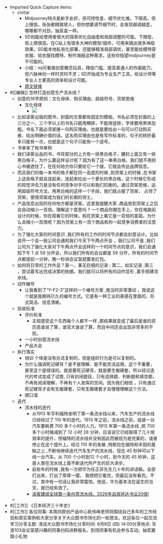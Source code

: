 - Imported Quick Capture items:
    - civitai
        - Midjourney特点是新手友好，但可控性差、细节优化难。下限高，但上限低。张张都精致唬人，但你想要调节细节时，会发现越调越歪，哪哪都不对劲，抽盲盒一样。
        - SD则能给使用者很大的探索优化自由度和局部调整的可能。下限低，但上限很高。在C站上有很多大神的模型/插件，可用来搞出很多神级效果。SD能本地私有化部署，还能够精准局部调优，甚至能给模特穿衣服、给衣服找模特、制作海报这种需求，这些你指望midjourney是不可能的。
        - 小结：mj可看做创意概念玩具，降低门槛、提高普通人的作画能力，但六脉神剑一样时灵时不灵；SD开始成为专业生产工具，给设计师等专业人士更高的效率和设计可能。
        - [原文链接](https://www.zhihu.com/search?type=content&q=civitai)
- #[[编辑]] 怎样打造创意生产流水线？
    - 创意的16字原则：文化母体、购买理由、超级符号、货架思维
        - 文化母体
            - ![](https://firebasestorage.googleapis.com/v0/b/firescript-577a2.appspot.com/o/imgs%2Fapp%2Fxinyiheng%2Fw9mUwukXXM.png?alt=media&token=47a3b723-ec23-4f23-9d5f-45eb600e7370)
    - 比如读客出版的图书，封面的文案都有固定的模板。书名必须在封面的上三分之一，三个字以上的书名只能用横排，不能用竖排，字体要用黑体加粗。书名下面必须紧接一句购买理由，也就是要给出一句可以打动购买者、给出明确价值的话。这名购买理由也是有写作标准的，句子的转折最多只能有一次，也就是这个句子只能有一个逗号。
    - 书单来了和书单狗
    - 我们读客出品的书，书背部分的上方有一排黑白格子，腰封上面又有一排黑白格子。为什么要这样设计呢 ? 因为有了这一串黑白格，我们就不用担心书被遮住了，在任何地方你只要给它一个缝，它就会传达品牌信息。
    - 而且我们的每一本书的格子都在同一高度的时候 ,到货架上的时候 ,在书架上这些格子就会连起来，连起来拉出一个更长的黑白格，这个时候它形成的视觉冲击力是没有任何竞争对手可以和我们抗衡的。通过货架思维，运用超级符号方法，用黑白格的这样一个手段，我们就占据了货架， 占领了货架，使得货架成为我们的长期的领士。
    - 产品信息出现的任何地方都是货架。这里我提醒大家 ,商品放到货架上之后会自动缩小一百倍。理解这个意思吗 ? 一个商品你握在手上，你在电脑前设计的时候，你在观看它的时候，和在货架上看它是一百倍的差距。为什么会缩小一百倍呢 ? 因为货架上有一百个商品和你一起竞争消费者的注意力。
    - 为了强化大家的时间意识 ,我们所有的工作的时间节点都会刻意设计。比如说开一个会一般公司会通知我们今天下午两点开会 ，我们公司不是 ,我们公司为了强化大家对下午两点开会这样的一个时间节点的意识，我们会通知下午 1 点 59 分开会，所以我们所有的会议都是 59 分开，所有的时间节点都提前一分钟，晚一秒进会议室就要发红包。
    - 如何将日常的工作外显？第一，事无巨细的记录 ; 第二，如实记录 ;第三 ，尝试着写出完成决策的依据。我们就可以将所有的动作显形 ,着手搭建流水线。
    - 动作编号
        - 让我看到了“Y-F2-3”这样的一个编号方案 ,我当时非常激动 ，我说这个就是我期待已久的编号方式。它是有一种工业的美感在里面的，形式简洁、信息清晰。
    - 验收标准
        - 评价标准
            - 主观感受这个东西每个人都不一样 ,那结果就变成了最后是谁的资历高谁说了算，谁官大谁说了算，而且中间还会出现非常多的干扰。
        - 一小时创意流水线
        - 产品大会
    - 执行落实
        - 培训 个体是没有办法复制的，但是组织行为是可以复制的。
        - 为什么强调死记硬背？是不是理解、能不能灵活运用，这个不重要，甚至这个是错误的。就是要死记硬背，就是要生搬硬套，所以经过迭代的考试变成了试卷, 只有封闭题目，只有选择题、判断题和填空题，不再有阅读理解，不再有个人发挥的空间。因为我们相信 ，只有通过死记硬背才会有生搬硬套，只有生搬硬套才会慢慢理解这个方法。
        - 顺口溜
    - 迭代
        - 流水线的迭代
            - 从1913 年亨利福特发明了第一条流水线以来，汽车生产的流水线已经经过了 110 年的迭代。1913 年之前，流水线之前，组装一台汽车要耗费 700 多个小时的人力。1913 年第一条流水线 ,把 700 多个小时缩减到了 12 小时 28 分钟，应该说它已经取得了几十倍效率的提升，但福特的流水线并没有因此而被视为是完美的，或者停止在这个提升上。经过 110 年的发展 ,特斯拉在福特和丰田的基础之上 ,不断地继续迭代汽车生产的流水线，现在 45 秒钟可以下线一台汽车。从 700 个小时到12 个小时，到今天的 45 秒钟，这是人类在流水线上面不断迭代所产生的巨大进步。
            - 前些年的时候 ,我有一次把华为任正非先生几十年的讲话稿，全部打出来，打出了厚厚一摆， 我想把它看完，但最后没有看完。不过，其中有一句话让我非常震惊。他说，华为基本法在诞生的当天，就已经失效了。
            - [读客建成全球第一条创意流水线，2026年品效将达书业20倍!](http://www.cptoday.cn/news/detail/14014)
    - 
- #[[工作]] 《日本经济三十年史》
- #[[工作]] 各位同事: 本周四原创产品中心耿伟峰老师将围绕自己多年的工作经验和真实案例和大家分享关于大众图书市场化的一些想法，欢迎各位一起交流学习分享主题: 浅谈大众图书市场化分享时间: 6月8日 (四) 14:00分享地点: 东浪103会议室感兴趣的同事扫码进群报名，到场同事有机会参与互动，抽奖赢取小礼物
